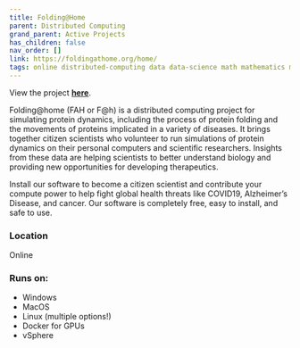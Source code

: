 ```yaml
---
title: Folding@Home
parent: Distributed Computing
grand_parent: Active Projects
has_children: false
nav_order: []
link: https://foldingathome.org/home/
tags: online distributed-computing data data-science math mathematics modeling computation biology chemistry research
---
```


View the project [**here**](https://foldingathome.org/home/).

Folding@home (FAH or F@h) is a distributed computing project for simulating protein dynamics, including the process of protein folding and the movements of proteins implicated in a variety of diseases. It brings together citizen scientists who volunteer to run simulations of protein dynamics on their personal computers and scientific researchers. Insights from these data are helping scientists to better understand biology and providing new opportunities for developing therapeutics.

Install our software to become a citizen scientist and contribute your compute power to help fight global health threats like COVID19, Alzheimer’s Disease, and cancer. Our software is completely free, easy to install, and safe to use.

### Location
Online

### Runs on:
- Windows
- MacOS
- Linux (multiple options!)
- Docker for GPUs
- vSphere
